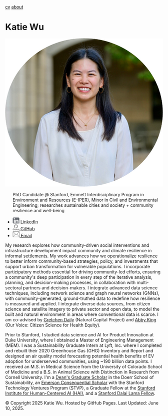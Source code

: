 <html>
  <head>
    <meta name="viewport" content="width=device-width, initial-scale=1.0">
    <link rel="stylesheet" type="text/css" href="css/style2.css">
  </head>
  <body>
    <div class="topnav">
      <a href="cv/WuKatie_CV_25.07.pdf">cv</a>
      <a href="https://kjw58.github.io/katiewu/">about</a>
      <h1>Katie Wu</h1>
    </div>
    <div class="left-column">
      <div>
        <img src="./img/headshot_circle.png" class="main-image">
        <ul>
          <p>PhD Candidate @ Stanford, Emmett Interdisciplinary Program in Environment and Resources (E-IPER), Minor in Civil and Environmental Engineering; researches sustainable cities and society + community resilience and well-being </p>
          <li><a href="https://www.linkedin.com/in/katiewu24/">
            <img src="./img/LinkedIn.png">
            <span>LinkedIn</span>
          </a></li>
            <li><a href="https://github.com/kjw58">
            <img src="./img/Github.png">
            <span>GitHub</span>
          </a></li>
          <li><a href="mailto:katwu@stanford.edu">
            <img src="./img/Email.png">
            <span>Email</span>
          </a></li>
        </ul>
      </div>
    </div>
    <main class="main-content">
      <p>My research explores how community-driven social interventions and infrastructure development impact community and climate resilience in informal settlements. My work advances how we operationalize resilience to better inform community-based strategies, policy, and investments that support urban transformation for vulnerable populations. I incorporate participatory methods essential for driving community-led efforts, ensuring a community's deep participation in every step of the iterative analysis, planning, and decision-making processes, in collaboration with multi-sectoral partners and decision-makers. I integrate advanced data science techniques, including network science and graph neural networks (GNNs), with community-generated, ground-truthed data to redefine how resilience is measured and applied. I integrate diverse data sources, from citizen science and satellite imagery to private sector and open data, to model the built and natural environment in areas where conventional data is scarce. I am co-advised by <a href="https://naturalcapitalproject.stanford.edu/people/gretchen-daily">Gretchen Daily</a> (Natural Capital Project) and <a href="https://sustainability.stanford.edu/people/abby-king">Abby King</a> (Our Voice: Citizen Science for Health Equity).</p> 
      <p>Prior to Stanford, I studied data science and AI for Product Innovation at Duke University, where I obtained a Master of Engineering Management (MEM). I was a Sustainability Graduate Intern at Lyft, Inc. where I completed and rebuilt their 2020 Greenhouse Gas (GHG) Inventory and Report and designed an air quality model forecasting potential health benefits of EV adoption for underserved communities, using ~190 billion data points. I received an M.S. in Medical Science from the University of Colorado School of Medicine and a B.S. in Animal Science with Distinction in Research from Cornell University. I'm a <a href="https://sustainability.stanford.edu/our-community/dei/community-dei-resources/prospective-students/sdss-deans-graduate-scholars-award">Dean's Graduate Scholar</a> in the Doerr School of Sustainability, an <a href="https://stvp.stanford.edu/emerson-consequential-scholars-program/">Emerson Consequential Scholar</a> with the Stanford Technology Ventures Program (STVP), a Graduate Fellow at the <a href="https://hai.stanford.edu/">Stanford Institute for Human-Centered AI (HAI)</a>, and a <a href ="https://cardinalservice.stanford.edu/opportunities/dalai-lama-fellowship-stanford">Stanford Dalai Lama Fellow</a>.</p>
    </main>
    <footer>
        <p>&copy; Copyright 2025 Katie Wu.
        Hosted by GitHub Pages.
        Last Updated: June 10, 2025.
        </p>
    </footer>
  </body>
</html>